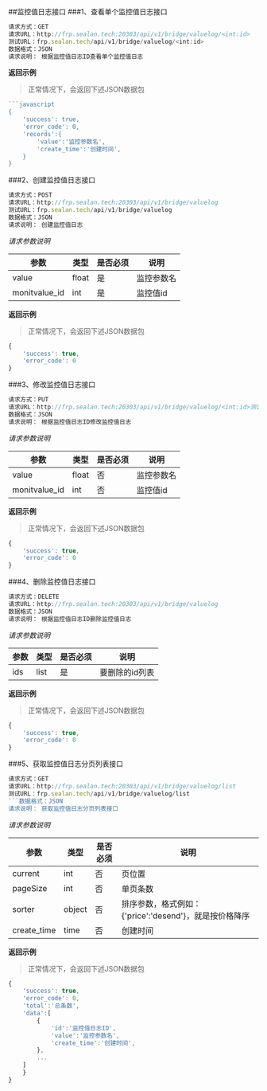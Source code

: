 ##监控值日志接口
###1、查看单个监控值日志接口
```javascript
请求方式：GET
请求URL：http://frp.sealan.tech:20303/api/v1/bridge/valuelog/<int:id>
测试URL：frp.sealan.tech/api/v1/bridge/valuelog/<int:id>
数据格式：JSON
请求说明： 根据监控值日志ID查看单个监控值日志
```
**返回示例**
> 正常情况下，会返回下述JSON数据包
```javascript
```javascript
{
	'success': true,
	'error_code': 0,
	'records':{
		'value':'监控参数名',
		'create_time':'创建时间',
	}
}
```
###2、创建监控值日志接口
```javascript
请求方式：POST
请求URL：http://frp.sealan.tech:20303/api/v1/bridge/valuelog
测试URL：frp.sealan.tech/api/v1/bridge/valuelog
数据格式：JSON
请求说明： 创建监控值日志
```
*请求参数说明*

| 参数  | 类型   | 是否必须 | 说明        |
| ----- | ------ | -------- | ----------- |
|value|float|是|监控参数名|
|monitvalue_id|int|是|监控值id|

**返回示例**
> 正常情况下，会返回下述JSON数据包
```javascript
{
	'success': true,
	'error_code': 0
}
```
###3、修改监控值日志接口
```javascript
请求方式：PUT
请求URL：http://frp.sealan.tech:20303/api/v1/bridge/valuelog/<int:id>测试URL：frp.sealan.tech/api/v1/bridge/valuelog/<int:id>
数据格式：JSON
请求说明： 根据监控值日志ID修改监控值日志
```
*请求参数说明*

| 参数  | 类型   | 是否必须 | 说明        |
| ----- | ------ | -------- | ----------- |
|value|float|否|监控参数名|
|monitvalue_id|int|否|监控值id|

**返回示例**
> 正常情况下，会返回下述JSON数据包
```javascript
{
	'success': true,
	'error_code': 0
}
```
###4、删除监控值日志接口
```javascript
请求方式：DELETE
请求URL：http://frp.sealan.tech:20303/api/v1/bridge/valuelog
数据格式：JSON
请求说明： 根据监控值日志ID删除监控值日志
```
*请求参数说明*

| 参数  | 类型   | 是否必须 | 说明        |
| ----- | ------ | -------- | ----------- |
|ids|list|是|要删除的id列表|
**返回示例**
> 正常情况下，会返回下述JSON数据包
```javascript
{
	'success': true,
	'error_code': 0
}
```
###5、获取监控值日志分页列表接口
```javascript
请求方式：GET
请求URL：http://frp.sealan.tech:20303/api/v1/bridge/valuelog/list
测试URL：frp.sealan.tech/api/v1/bridge/valuelog/list
```数据格式：JSON
请求说明： 获取监控值日志分页列表接口
```
*请求参数说明*

| 参数  | 类型   | 是否必须 | 说明        |
| ----- | ------ | -------- | ----------- |
|current|int|否|页位置|
|pageSize|int|否|单页条数|
|sorter|object|否|排序参数，格式例如：{'price':'desend'}，就是按价格降序|
|create_time|time|否|创建时间|

**返回示例**
> 正常情况下，会返回下述JSON数据包
```javascript
{
	'success': true,
	'error_code': 0,
	'total':'总条数',
	'data':[
		{
			'id':'监控值日志ID',
			'value':'监控参数名',
			'create_time':'创建时间',
		},
		...
	]
	}
}
```
